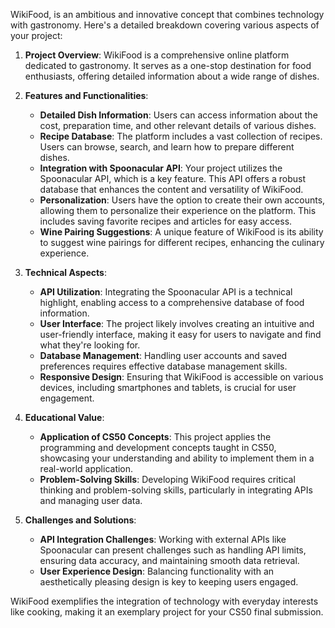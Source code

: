 WikiFood, is an ambitious and innovative concept that combines technology with gastronomy. Here's a detailed breakdown covering various aspects of your project:

1. **Project Overview**: WikiFood is a comprehensive online platform dedicated to gastronomy. It serves as a one-stop destination for food enthusiasts, offering detailed information about a wide range of dishes.

2. **Features and Functionalities**:
   - **Detailed Dish Information**: Users can access information about the cost, preparation time, and other relevant details of various dishes.
   - **Recipe Database**: The platform includes a vast collection of recipes. Users can browse, search, and learn how to prepare different dishes.
   - **Integration with Spoonacular API**: Your project utilizes the Spoonacular API, which is a key feature. This API offers a robust database that enhances the content and versatility of WikiFood.
   - **Personalization**: Users have the option to create their own accounts, allowing them to personalize their experience on the platform. This includes saving favorite recipes and articles for easy access.
   - **Wine Pairing Suggestions**: A unique feature of WikiFood is its ability to suggest wine pairings for different recipes, enhancing the culinary experience.

3. **Technical Aspects**:
   - **API Utilization**: Integrating the Spoonacular API is a technical highlight, enabling access to a comprehensive database of food information.
   - **User Interface**: The project likely involves creating an intuitive and user-friendly interface, making it easy for users to navigate and find what they're looking for.
   - **Database Management**: Handling user accounts and saved preferences requires effective database management skills.
   - **Responsive Design**: Ensuring that WikiFood is accessible on various devices, including smartphones and tablets, is crucial for user engagement.

4. **Educational Value**:
   - **Application of CS50 Concepts**: This project applies the programming and development concepts taught in CS50, showcasing your understanding and ability to implement them in a real-world application.
   - **Problem-Solving Skills**: Developing WikiFood requires critical thinking and problem-solving skills, particularly in integrating APIs and managing user data.

5. **Challenges and Solutions**:
   - **API Integration Challenges**: Working with external APIs like Spoonacular can present challenges such as handling API limits, ensuring data accuracy, and maintaining smooth data retrieval.
   - **User Experience Design**: Balancing functionality with an aesthetically pleasing design is key to keeping users engaged.


WikiFood exemplifies the integration of technology with everyday interests like cooking, making it an exemplary project for your CS50 final submission.
